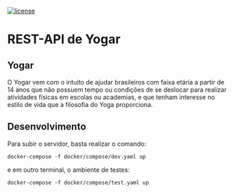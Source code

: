 [![license](https://img.shields.io/github/license/mashape/apistatus.svg)](/LICENSE)

# REST-API de Yogar

## Yogar

O Yogar vem com o intuito de ajudar brasileiros com faixa etária a partir de 14 anos  que não possuem tempo ou condições de se deslocar para realizar atividades físicas em escolas ou academias, e que tenham interesse no estilo de vida que a filosofia do Yoga proporciona.

## Desenvolvimento

Para subir o servidor, basta realizar o comando:

```
docker-compose -f docker/compose/dev.yaml up
```

e em outro terminal, o ambiente de testes:

```
docker-compose -f docker/compose/test.yaml up
```
